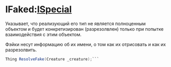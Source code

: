 # IFaked:[ISpecial](ISpecial.md) #

Указывает, что реализующий его тип не является полноценным объектом и будет конкретизирован (разрезолвлен) только при попытке взаимодействия с этим объектом.

Фэйки несут информацию об их имени, о том как их отрисовать и как их разрезолвить.

```cs
Thing ResolveFake(Creature _creature);```